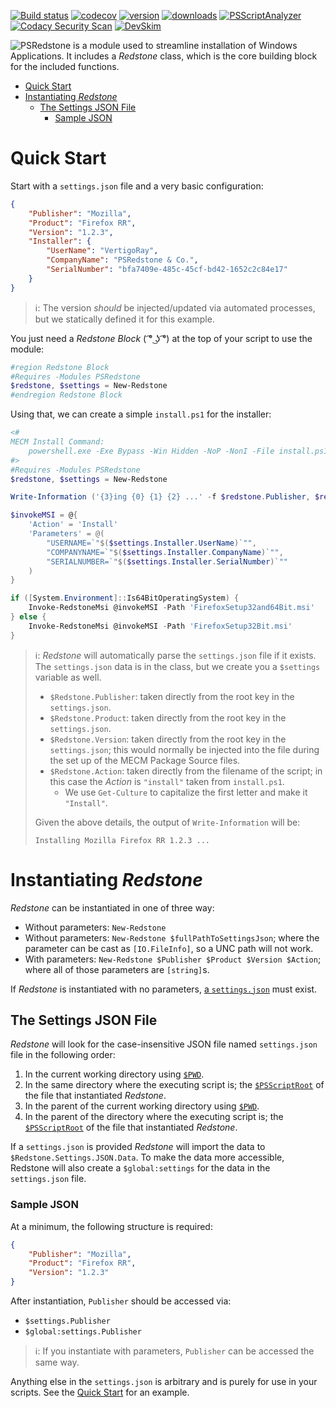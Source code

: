 [![Build status](https://ci.appveyor.com/api/projects/status/a9whj5lwwi4fo9yo/branch/master?svg=true)](https://ci.appveyor.com/project/VertigoRay/psredstone)
[![codecov](https://codecov.io/gh/VertigoRay/PSRedstone/branch/master/graph/badge.svg)](https://codecov.io/gh/VertigoRay/PSRedstone)
[![version](https://img.shields.io/powershellgallery/v/PSRedstone.svg)](https://www.powershellgallery.com/packages/PSRedstone)
[![downloads](https://img.shields.io/powershellgallery/dt/PSRedstone.svg?label=downloads)](https://www.powershellgallery.com/stats/packages/PSRedstone?groupby=Version)
[![PSScriptAnalyzer](https://github.com/VertigoRay/PSRedstone/actions/workflows/powershell.yml/badge.svg)](https://github.com/VertigoRay/PSRedstone/actions/workflows/powershell.yml)
[![Codacy Security Scan](https://github.com/VertigoRay/PSRedstone/actions/workflows/codacy.yml/badge.svg)](https://github.com/VertigoRay/PSRedstone/actions/workflows/codacy.yml)
[![DevSkim](https://github.com/VertigoRay/PSRedstone/actions/workflows/devskim.yml/badge.svg)](https://github.com/VertigoRay/PSRedstone/actions/workflows/devskim.yml)

![PSRedstone](https://t.ly/_jxT) is a module used to streamline installation of Windows Applications.
It includes a *Redstone* class, which is the core building block for the included functions.

- [Quick Start](#quick-start)
- [Instantiating *Redstone*](#instantiating-redstone)
  - [The Settings JSON File](#the-settings-json-file)
    - [Sample JSON](#sample-json)

# Quick Start

Start with a `settings.json` file and a very basic configuration:

```json
{
    "Publisher": "Mozilla",
    "Product": "Firefox RR",
    "Version": "1.2.3",
    "Installer": {
        "UserName": "VertigoRay",
        "CompanyName": "PSRedstone & Co.",
        "SerialNumber": "bfa7409e-485c-45cf-bd42-1652c2c84e17"
    }
}
```

> ℹ: The version *should* be injected/updated via automated processes, but we statically defined it for this example.

You just need a *Redstone Block* ( ͡° ͜ʖ ͡°) at the top of your script to use the module:

```powershell
#region Redstone Block
#Requires -Modules PSRedstone
$redstone, $settings = New-Redstone
#endregion Redstone Block
```

Using that, we can create a simple `install.ps1` for the installer:

```powershell
<#
MECM Install Command:
    powershell.exe -Exe Bypass -Win Hidden -NoP -NonI -File install.ps1
#>
#Requires -Modules PSRedstone
$redstone, $settings = New-Redstone

Write-Information ('{3}ing {0} {1} {2} ...' -f $redstone.Publisher, $redstone.Product, $redstone.Version, (Get-Culture).TextInfo.ToTitleCase($redstone.Action))

$invokeMSI = @{
    'Action' = 'Install'
    'Parameters' = @(
        "USERNAME=`"$($settings.Installer.UserName)`"",
        "COMPANYNAME=`"$($settings.Installer.CompanyName)`"",
        "SERIALNUMBER=`"$($settings.Installer.SerialNumber)`""
    )
}

if ([System.Environment]::Is64BitOperatingSystem) {
    Invoke-RedstoneMsi @invokeMSI -Path 'FirefoxSetup32and64Bit.msi'
} else {
    Invoke-RedstoneMsi @invokeMSI -Path 'FirefoxSetup32Bit.msi'
}
```

> ℹ: *Redstone* will automatically parse the `settings.json` file if it exists.
> The `settings.json` data is in the class, but we create you a `$settings` variable as well.
>   - `$Redstone.Publisher`: taken directly from the root key in the `settings.json`.
>   - `$Redstone.Product`: taken directly from the root key in the `settings.json`.
>   - `$Redstone.Version`: taken directly from the root key in the `settings.json`; this would normally be injected into the file during the set up of the MECM Package Source files.
>   - `$Redstone.Action`: taken directly from the filename of the script; in this case the *Action* is `"install"` taken from `install.ps1`.
>     - We use `Get-Culture` to capitalize the first letter and make it `"Install"`.
>
> Given the above details, the output of `Write-Information` will be:
>
>     Installing Mozilla Firefox RR 1.2.3 ...

# Instantiating *Redstone*

*Redstone* can be instantiated in one of three way:

- Without parameters: `New-Redstone`
- Without parameters: `New-Redstone $fullPathToSettingsJson`; where the parameter can be cast as `[IO.FileInfo]`, so a UNC path will not work.
- With parameters: `New-Redstone $Publisher $Product $Version $Action`; where all of those parameters are `[string]`s.

If *Redstone* is instantiated with no parameters, [a `settings.json`](#the-settings-json-file) must exist.
## The Settings JSON File

*Redstone* will look for the case-insensitive JSON file named `settings.json` file in the following order:

1. In the current working directory using [`$PWD`](https://learn.microsoft.com/en-us/powershell/module/microsoft.powershell.core/about/about_automatic_variables#pwd).
1. In the same directory where the executing script is; the [`$PSScriptRoot`](https://learn.microsoft.com/en-us/powershell/module/microsoft.powershell.core/about/about_automatic_variables#psscriptroot) of the file that instantiated *Redstone*.
1. In the parent of the current working directory using [`$PWD`](https://learn.microsoft.com/en-us/powershell/module/microsoft.powershell.core/about/about_automatic_variables#pwd).
1. In the parent of the directory where the executing script is; the [`$PSScriptRoot`](https://learn.microsoft.com/en-us/powershell/module/microsoft.powershell.core/about/about_automatic_variables#psscriptroot) of the file that instantiated *Redstone*.

If a `settings.json` is provided *Redstone* will import the data to `$Redstone.Settings.JSON.Data`.
To make the data more accessible, Redstone will also create a `$global:settings` for the data in the `settings.json` file.

### Sample JSON

At a minimum, the following structure is required:

```json
{
    "Publisher": "Mozilla",
    "Product": "Firefox RR",
    "Version": "1.2.3"
}
```

After instantiation, `Publisher` should be accessed via:

- `$settings.Publisher`
- `$global:settings.Publisher`

> ℹ: If you instantiate with parameters, `Publisher` can be accessed the same way.

Anything else in the `settings.json` is arbitrary and is purely for use in your scripts.
See the [Quick Start](#quick-start) for an example.